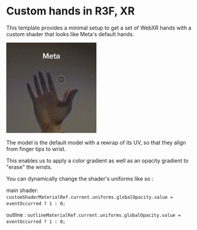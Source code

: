 # Custom hands in R3F, XR

This template provides a minimal setup to get a set of WebXR hands with a custom shader that looks like Meta's default hands.

![Demo GIF](https://raw.githubusercontent.com/Web3Kev/WebXRCustomHands/master/public/demo.gif)

The model is the default model with a rewrap of its UV, so that they align from finger tips to wrist.

This enables us to apply a color gradient as well as an opacity gradient to "erase" the wrists.

You can dynamically change the shader's uniforms like so :

main shader:
`customShaderMaterialRef.current.uniforms.globalOpacity.value = eventOccurred ? 1 : 0;` 

outline :
`outlineMaterialRef.current.uniforms.globalOpacity.value = eventOccurred ? 1 : 0;`


